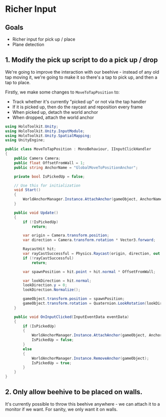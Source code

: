 # Richer Input

## Goals

* Richer input for pick up / place
* Plane detection

## 1. Modify the pick up script to do a pick up / drop

We're going to improve the interaction with our beehive - instead of any old tap moving it, we're going to make it so there's a tap to pick up, and then a tap to place.

Firstly, we make some changes to `MoveToTapPosition` to:

* Track whether it's currently "picked up" or not via the tap handler
* If it is picked up, then do the raycast and reposition every frame
* When picked up, detach the world anchor
* When dropped, attach the world anchor

```cs
using HoloToolkit.Unity;
using HoloToolkit.Unity.InputModule;
using HoloToolkit.Unity.SpatialMapping;
using UnityEngine;

public class MoveToTapPosition : MonoBehaviour, IInputClickHandler
{
    public Camera Camera;
    public float OffsetFromWall = 1;
    public string AnchorName = "GlobalMoveToPositionAnchor";

    private bool IsPickedUp = false;

    // Use this for initialization
    void Start()
    {
        WorldAnchorManager.Instance.AttachAnchor(gameObject, AnchorName);
    }

    public void Update()
    {
        if (!IsPickedUp)
            return;

        var origin = Camera.transform.position;
        var direction = Camera.transform.rotation * Vector3.forward;

        RaycastHit hit;
        var rayCastSuccessful = Physics.Raycast(origin, direction, out hit, 20, 1 << SpatialMappingManager.Instance.PhysicsLayer);
        if (!rayCastSuccessful)
            return;

        var spawnPosition = hit.point + hit.normal * OffsetFromWall;

        var lookDirection = hit.normal;
        lookDirection.y = 0;
        lookDirection.Normalize();

        gameObject.transform.position = spawnPosition;
        gameObject.transform.rotation = Quaternion.LookRotation(lookDirection, Vector3.up);
    }

    public void OnInputClicked(InputEventData eventData)
    {
        if (IsPickedUp)
        {
            WorldAnchorManager.Instance.AttachAnchor(gameObject, AnchorName);
            IsPickedUp = false;
        }
        else
        {
            WorldAnchorManager.Instance.RemoveAnchor(gameObject);
            IsPickedUp = true;
        }
    }
}
```

## 2. Only allow beehive to be placed on walls.

It's currently possible to throw this beehive anywhere - we can attach it to a monitor if we want.  For sanity, we only want it on walls.

